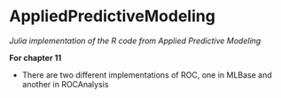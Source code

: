 # AppliedPredictiveModeling
_Julia implementation of the R code from Applied Predictive Modeling_

**For chapter 11**
- There are two different implementations of ROC, one in MLBase and another in ROCAnalysis
